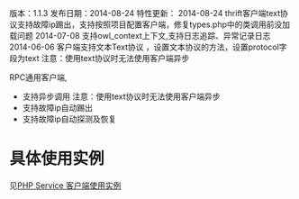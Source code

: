 版本：1.1.3
发布日期：2014-08-24
特性更新：
2014-08-24 thrift客户端text协议支持故障ip踢出，支持按照项目配置客户端，修复types.php中的类调用前没加载问题
2014-07-08 支持owl_context上下文,支持日志追踪、异常记录日志
2014-06-06 客户端支持文本Text协议 ，设置文本协议的方法，设置protocol字段为text 注意：使用text协议时无法使用客户端异步

RPC通用客户端,  
 * 支持异步调用 注意：使用text协议时无法使用客户端异步 
 * 支持故障ip自动踢出  
 * 支持故障ip自动探测及恢复  

具体使用实例
=======
  
见[PHP Service 客户端使用实例](http://wiki.int.jumei.com/index.php?title=PHP_Service_%E5%AE%A2%E6%88%B7%E7%AB%AF%E4%BD%BF%E7%94%A8%E5%AE%9E%E4%BE%8B)



